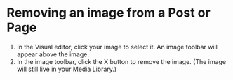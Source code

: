 # Removing an image from a Post or Page

1. In the Visual editor, click your image to select it. An image toolbar will appear above the image.
2. In the image toolbar, click the X button to remove the image. (The image will still live in your Media Library.) 
